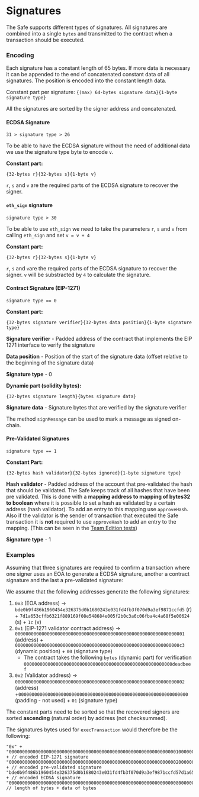# Signatures

The Safe supports different types of signatures. All signatures are combined into a single `bytes` and transmitted to the contract when a transaction should be executed.

### Encoding

Each signature has a constant length of 65 bytes. If more data is necessary it can be appended to the end of concatenated constant data of all signatures. The position is encoded into the constant length data.

Constant part per signature: `{(max) 64-bytes signature data}{1-byte signature type}`

All the signatures are sorted by the signer address and concatenated.

#### ECDSA Signature

`31 > signature type > 26`

To be able to have the ECDSA signature without the need of additional data we use the signature type byte to encode `v`.

**Constant part:**

`{32-bytes r}{32-bytes s}{1-byte v}`

`r`, `s` and `v` are the required parts of the ECDSA signature to recover the signer.

#### `eth_sign` signature

`signature type > 30`

To be able to use `eth_sign` we need to take the parameters `r`, `s` and `v` from calling `eth_sign` and set `v = v + 4`

**Constant part:**

`{32-bytes r}{32-bytes s}{1-byte v}`

`r`, `s` and `v`are the required parts of the ECDSA signature to recover the signer. `v` will be substracted by `4` to calculate the signature.

#### Contract Signature \(EIP-1271\)

`signature type == 0`

**Constant part:**

`{32-bytes signature verifier}{32-bytes data position}{1-byte signature type}`

**Signature verifier** - Padded address of the contract that implements the EIP 1271 interface to verify the signature

**Data position** - Position of the start of the signature data \(offset relative to the beginning of the signature data\)

**Signature type** - 0

**Dynamic part \(solidity bytes\):**

`{32-bytes signature length}{bytes signature data}`

**Signature data** - Signature bytes that are verified by the signature verifier

The method `signMessage` can be used to mark a message as signed on-chain.

#### Pre-Validated Signatures

`signature type == 1`

**Constant Part:**

`{32-bytes hash validator}{32-bytes ignored}{1-byte signature type}`

**Hash validator** - Padded address of the account that pre-validated the hash that should be validated. The Safe keeps track of all hashes that have been pre validated. This is done with a **mapping address to mapping of bytes32 to boolean** where it is possible to set a hash as validated by a certain address \(hash validator\). To add an entry to this mapping use `approveHash`. Also if the validator is the sender of transaction that executed the Safe transaction it is **not** required to use `approveHash` to add an entry to the mapping. \(This can be seen in the [Team Edition tests](https://github.com/gnosis/safe-contracts/blob/v1.0.0/test/gnosisSafeTeamEdition.js)\)

**Signature type** - 1

### Examples

Assuming that three signatures are required to confirm a transaction where one signer uses an EOA to generate a ECDSA signature, another a contract signature and the last a pre-validated signature:

We assume that the following addresses generate the following signatures:

1. `0x3` \(EOA address\) -&gt; `bde0b9f486b1960454e326375d0b1680243e031fd4fb3f070d9a3ef9871ccfd5` \(r\) + `7d1a653cffb6321f889169f08e548684e005f2b0c3a6c06fba4c4a68f5e00624` \(s\) + `1c` \(v\)
2. `0x1` \(EIP-1271 validator contract address\) -&gt; `0000000000000000000000000000000000000000000000000000000000000001` \(address\) + `00000000000000000000000000000000000000000000000000000000000000c3` \(dynamic position\) + `00` \(signature type\)
   * The contract takes the following `bytes` \(dynamic part\) for verification `00000000000000000000000000000000000000000000000000000000deadbeef`
3. `0x2` \(Validator address\) -&gt; `0000000000000000000000000000000000000000000000000000000000000002` \(address\) +`0000000000000000000000000000000000000000000000000000000000000000` \(padding - not used\) + `01` \(signature type\)

The constant parts need to be sorted so that the recovered signers are sorted **ascending** \(natural order\) by address \(not checksummed\).

The signatures bytes used for `execTransaction` would therefore be the following:

```text
"0x" + 
"000000000000000000000000000000000000000000000000000000000000000100000000000000000000000000000000000000000000000000000000000000c300" + // encoded EIP-1271 signature
"0000000000000000000000000000000000000000000000000000000000000002000000000000000000000000000000000000000000000000000000000000000001" + // encoded pre-validated signature
"bde0b9f486b1960454e326375d0b1680243e031fd4fb3f070d9a3ef9871ccfd57d1a653cffb6321f889169f08e548684e005f2b0c3a6c06fba4c4a68f5e006241c" + // encoded ECDSA signature
"000000000000000000000000000000000000000000000000000000000000000800000000000000000000000000000000000000000000000000000000deadbeef"     // length of bytes + data of bytes
```

